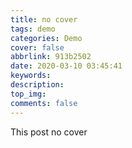 ```yaml
---
title: no cover
tags: demo
categories: Demo
cover: false
abbrlink: 913b2502
date: 2020-03-10 03:45:41
keywords:
description:
top_img:
comments: false
---
```


This post no cover